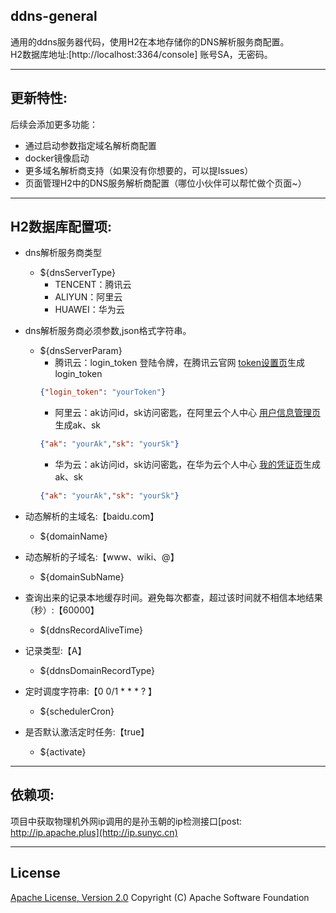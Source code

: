## ddns-general
  通用的ddns服务器代码，使用H2在本地存储你的DNS解析服务商配置。   
  H2数据库地址:[http://localhost:3364/console]  账号SA，无密码。

----------
## 更新特性:
后续会添加更多功能： 
  * 通过启动参数指定域名解析商配置
  * docker镜像启动
  * 更多域名解析商支持（如果没有你想要的，可以提Issues）
  * 页面管理H2中的DNS服务解析商配置（哪位小伙伴可以帮忙做个页面~）

----------
## H2数据库配置项:
* dns解析服务商类型
    * ${dnsServerType}
        * TENCENT：腾讯云
        * ALIYUN：阿里云
        * HUAWEI：华为云
* dns解析服务商必须参数,json格式字符串。
    * ${dnsServerParam}
        * 腾讯云：login_token 登陆令牌，在腾讯云官网 [token设置页][tencent_token]生成login_token 
        ```json
        {"login_token": "yourToken"}
        ```
        * 阿里云：ak访问id，sk访问密匙，在阿里云个人中心 [用户信息管理页][aliyun_token]生成ak、sk
        ```json
        {"ak": "yourAk","sk": "yourSk"}
        ```
        * 华为云：ak访问id，sk访问密匙，在华为云个人中心 [我的凭证页][huawei_token]生成ak、sk
        ```json
        {"ak": "yourAk","sk": "yourSk"}
        ```

* 动态解析的主域名:【baidu.com】
    * ${domainName}

* 动态解析的子域名:【www、wiki、@】
    * ${domainSubName}

* 查询出来的记录本地缓存时间。避免每次都查，超过该时间就不相信本地结果（秒）:【60000】
    * ${ddnsRecordAliveTime}

* 记录类型:【A】
    * ${ddnsDomainRecordType}

* 定时调度字符串:【0 0/1 * * * ? 】
    * ${schedulerCron}

* 是否默认激活定时任务:【true】
    * ${activate}

----------
## 依赖项:
项目中获取物理机外网ip调用的是孙玉朝的ip检测接口[post:   http://ip.apache.plus](http://ip.sunyc.cn)

----------
## License
[Apache License, Version 2.0](http://www.apache.org/licenses/LICENSE-2.0.html) Copyright (C) Apache Software Foundation

[tencent_token]: https://console.dnspod.cn/account/token
[aliyun_token]: https://usercenter.console.aliyun.com/?spm=api-workbench.API%20Explorer.0.0.113b1e0fG0CkQG#/manage/ak
[huawei_token]: https://console.huaweicloud.com/iam/?region=cn-north-4&locale=zh-cn#/mine/accessKey

